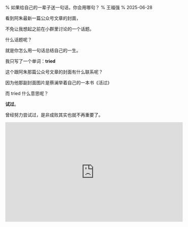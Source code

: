 % 如果给自己的一辈子送一句话，你会用哪句？
% 王福强
% 2025-06-28

看到阿朱最新一篇公众号文章的封面，

不免让我想起之前在小群里讨论的一个话题。

什么话题呢？

就是你怎么用一句话总结自己的一生。

我只写了一个单词：**tried**

这个跟阿朱那篇公众号文章的封面有什么联系呢？

因为他那副封面图片是蔡澜举着自己的一本书《活过》

而 tried 什么意思呢？ 

**试过**。

曾经努力尝试过，是非成败其实也就不再重要了。

<iframe width="560" height="315" src="https://www.youtube.com/embed/eVTXPUF4Oz4?si=Y5HoQXzEVDHAzGma" title="YouTube video player" frameborder="0" allow="accelerometer; autoplay; clipboard-write; encrypted-media; gyroscope; picture-in-picture; web-share" referrerpolicy="strict-origin-when-cross-origin" allowfullscreen></iframe>

